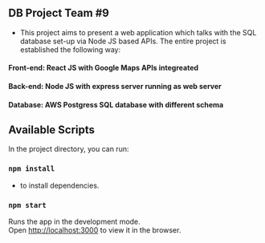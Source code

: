 ## DB Project Team #9
- This project aims to present a web application which talks with the SQL database set-up via Node JS based APIs. The entire project is established the following way: 

#### Front-end: React JS with Google Maps APIs integreated
#### Back-end: Node JS with express server running as web server 
#### Database: AWS Postgress SQL database with different schema





## Available Scripts

In the project directory, you can run:

### `npm install`
- to install dependencies. 

### `npm start`

Runs the app in the development mode.<br />
Open [http://localhost:3000](http://localhost:3000) to view it in the browser.







